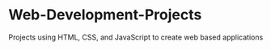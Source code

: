 # Web-Development-Projects
Projects using HTML, CSS, and JavaScript to create web based applications

